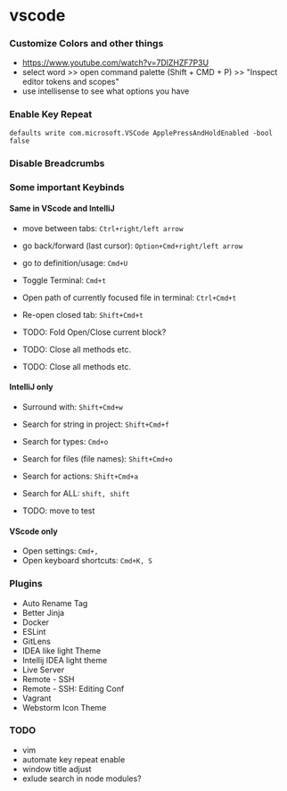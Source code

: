 # vscode

### Customize Colors and other things
 * https://www.youtube.com/watch?v=7DlZHZF7P3U
 * select word >> open command palette (Shift + CMD + P) >> "Inspect editor tokens and scopes" 
 * use intellisense to see what options you have

### Enable Key Repeat
`defaults write com.microsoft.VSCode ApplePressAndHoldEnabled -bool false`

### Disable Breadcrumbs


### Some important Keybinds
#### Same in VScode and IntelliJ
* move between tabs: `Ctrl+right/left arrow`
* go back/forward (last cursor): `Option+Cmd+right/left arrow`
* go to definition/usage: `Cmd+U`
* Toggle Terminal: `Cmd+t`
* Open path of currently focused file in terminal: `Ctrl+Cmd+t`
* Re-open closed tab: `Shift+Cmd+t`

* TODO: Fold Open/Close current block?
* TODO: Close all methods etc.
* TODO: Close all methods etc.


#### IntelliJ only
* Surround with: `Shift+Cmd+w`
* Search for string in project: `Shift+Cmd+f`
* Search for types: `Cmd+o`
* Search for files (file names): `Shift+Cmd+o`
* Search for actions: `Shift+Cmd+a`
* Search for ALL: `shift, shift`

* TODO: move to test

#### VScode only
* Open settings: `Cmd+,`
* Open keyboard shortcuts: `Cmd+K, S`

### Plugins
 * Auto Rename Tag
 * Better Jinja
 * Docker
 * ESLint
 * GitLens
 * IDEA like light Theme
 * Intellij IDEA light theme
 * Live Server
 * Remote - SSH
 * Remote - SSH: Editing Conf
 * Vagrant
 * Webstorm Icon Theme
### TODO
 * vim
 * automate key repeat enable
 * window title adjust
 * exlude search in node modules?
